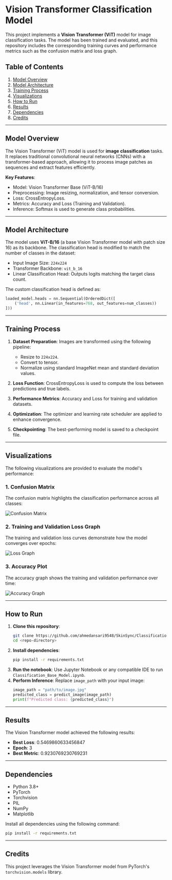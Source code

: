
# Vision Transformer Classification Model

This project implements a **Vision Transformer (ViT)** model for image classification tasks. The model has been trained and evaluated, and this repository includes the corresponding training curves and performance metrics such as the confusion matrix and loss graph.

## Table of Contents
1. [Model Overview](#model-overview)
2. [Model Architecture](#model-architecture)
3. [Training Process](#training-process)
4. [Visualizations](#visualizations)
5. [How to Run](#how-to-run)
6. [Results](#results)
7. [Dependencies](#dependencies)
8. [Credits](#credits)

---

## Model Overview
The Vision Transformer (ViT) model is used for **image classification** tasks. It replaces traditional convolutional neural networks (CNNs) with a transformer-based approach, allowing it to process image patches as sequences and extract features efficiently.

**Key Features**:
- Model: Vision Transformer Base (ViT-B/16)
- Preprocessing: Image resizing, normalization, and tensor conversion.
- Loss: CrossEntropyLoss.
- Metrics: Accuracy and Loss (Training and Validation).
- Inference: Softmax is used to generate class probabilities.

---

## Model Architecture
The model uses **ViT-B/16** (a base Vision Transformer model with patch size 16) as its backbone. The classification head is modified to match the number of classes in the dataset:

- Input Image Size: `224x224`
- Transformer Backbone: `vit_b_16`
- Linear Classification Head: Outputs logits matching the target class count.

The custom classification head is defined as:
```python
loaded_model.heads = nn.Sequential(OrderedDict([
    ('head', nn.Linear(in_features=768, out_features=num_classes))
]))
```

---

## Training Process
1. **Dataset Preparation**: Images are transformed using the following pipeline:
   - Resize to `224x224`.
   - Convert to tensor.
   - Normalize using standard ImageNet mean and standard deviation values.

2. **Loss Function**: CrossEntropyLoss is used to compute the loss between predictions and true labels.

3. **Performance Metrics**: Accuracy and Loss for training and validation datasets.

4. **Optimization**: The optimizer and learning rate scheduler are applied to enhance convergence.

5. **Checkpointing**: The best-performing model is saved to a checkpoint file.

---

## Visualizations
The following visualizations are provided to evaluate the model's performance:

### 1. Confusion Matrix
The confusion matrix highlights the classification performance across all classes:

![Confusion Matrix](notebook_images/output_image_1.png)

### 2. Training and Validation Loss Graph
The training and validation loss curves demonstrate how the model converges over epochs:

![Loss Graph](notebook_images/output_image_2.png)

### 3. Accuracy Plot
The accuracy graph shows the training and validation performance over time:

![Accuracy Graph](notebook_images/output_image_3.png)

---

## How to Run
1. **Clone this repository**:
   ```bash
   git clone https://github.com/ahmedansari9548/SkinSync/Classification/Base_Model
   cd <repo-directory>
   ```
2. **Install dependencies**:
   ```bash
   pip install -r requirements.txt
   ```
3. **Run the notebook**:
   Use Jupyter Notebook or any compatible IDE to run `Classification_Base_Model.ipynb`.
4. **Perform Inference**:
   Replace `image_path` with your input image:
   ```python
   image_path = "path/to/image.jpg"
   predicted_class = predict_image(image_path)
   print(f"Predicted class: {predicted_class}")
   ```

---

## Results
The Vision Transformer model achieved the following results:
- **Best Loss**: 0.5469860633456847
- **Epoch**: 3
- **Best Metric**: 0.9230769230769231

---

## Dependencies
- Python 3.8+
- PyTorch
- Torchvision
- PIL
- NumPy
- Matplotlib

Install all dependencies using the following command:
```bash
pip install -r requirements.txt
```

---

## Credits
This project leverages the Vision Transformer model from PyTorch's `torchvision.models` library.

